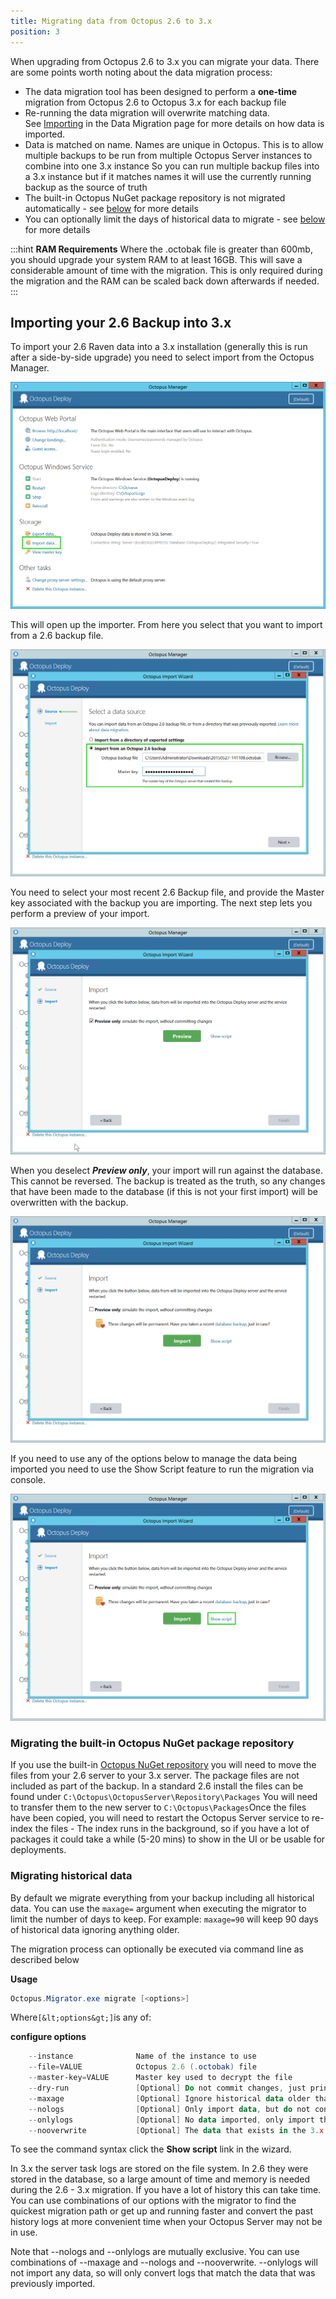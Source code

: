```yaml
---
title: Migrating data from Octopus 2.6 to 3.x
position: 3
---
```



When upgrading from Octopus 2.6 to 3.x you can migrate your data. There are some points worth noting about the data migration process:

- The data migration tool has been designed to perform a **one-time** migration from Octopus 2.6 to Octopus 3.x for each backup file
 - Re-running the data migration will overwrite matching data. See [Importing](/docs/home/administration/data-migration.md) in the Data Migration page for more details on how data is imported.
 - Data is matched on name. Names are unique in Octopus. This is to allow multiple backups to be run from multiple Octopus Server instances to combine into one 3.x instance
So you can run multiple backup files into a 3.x instance but if it matches names it will use the currently running backup as the source of truth
- The built-in Octopus NuGet package repository is not migrated automatically - see [below](/docs/home/administration/upgrading/upgrading-from-octopus-2.6/migrating-data-from-octopus-2.6-to-3.x.md) for more details
- You can optionally limit the days of historical data to migrate - see [below](/docs/home/administration/upgrading/upgrading-from-octopus-2.6/migrating-data-from-octopus-2.6-to-3.x.md) for more details


:::hint
**RAM Requirements**
Where the .octobak file is greater than 600mb, you should upgrade your system RAM to at least 16GB. This will save a considerable amount of time with the migration. This is only required during the migration and the RAM can be scaled back down afterwards if needed.
:::




## Importing your 2.6 Backup into 3.x


To import your 2.6 Raven data into a 3.x installation (generally this is run after a side-by-side upgrade) you need to select import from the Octopus Manager.


![](/docs/images/3048787/3964992.png)


This will open up the importer. From here you select that you want to import from a 2.6 backup file.


![](/docs/images/3048787/3964993.png)


You need to select your most recent 2.6 Backup file, and provide the Master key associated with the backup you are importing. The next step lets you perform a preview of your import.


![](/docs/images/3048787/3964994.png)


When you deselect ***Preview only***, your import will run against the database. This cannot be reversed. The backup is treated as the truth, so any changes that have been made to the database (if this is not your first import) will be overwritten with the backup.


![](/docs/images/3048787/3964995.png)


If you need to use any of the options below to manage the data being imported you need to use the Show Script feature to run the migration via console.


![](/docs/images/3048787/3964996.png)

### Migrating the built-in Octopus NuGet package repository


If you use the built-in [Octopus NuGet repository](http://docs.octopusdeploy.com/display/OD/Package+repositories) you will need to move the files from your 2.6 server to your 3.x server. The package files are not included as part of the backup.
In a standard 2.6 install the files can be found under `C:\Octopus\OctopusServer\Repository\Packages`
You will need to transfer them to the new server to `C:\Octopus\Packages`Once the files have been copied, you will need to restart the Octopus Server service to re-index the files - The index runs in the background, so if you have a lot of packages it could take a while (5-20 mins) to show in the UI or be usable for deployments.

### Migrating historical data


By default we migrate everything from your backup including all historical data. You can use the `maxage=` argument when executing the migrator to limit the number of days to keep. For example: `maxage=90` will keep 90 days of historical data ignoring anything older.


The migration process can optionally be executed via command line as described below

**Usage**

```powershell
Octopus.Migrator.exe migrate [<options>]
```


Where`[&lt;options&gt;]`is any of:

**configure options**

```powershell
    --instance				Name of the instance to use
	--file=VALUE  	     	Octopus 2.6 (.octobak) file
    --master-key=VALUE   	Master key used to decrypt the file
    --dry-run				[Optional] Do not commit changes, just print what would have happened
	--maxage				[Optional] Ignore historical data older than x days
	--nologs				[Optional] Only import data, but do not convert and import the raw server log entries
	--onlylogs				[Optional] No data imported, only import the raw server log entries for existing migrated data. 
    --nooverwrite			[Optional] The data that exists in the 3.x database will be treated as truth and not overwritten by the backup file, only new data will be inserted
```


To see the command syntax click the **Show script** link in the wizard.


In 3.x the server task logs are stored on the file system. In 2.6 they were stored in the database, so a large amount of time and memory is needed during the 2.6 - 3.x migration. If you have a lot of history this can take time. You can use combinations of our options with the migrator to find the quickest migration path or get up and running faster and convert the past history logs at more convenient time when your Octopus Server may not be in use.


Note that --nologs and --onlylogs are mutually exclusive. You can use combinations of --maxage and --nologs and --nooverwrite. --onlylogs will not import any data, so will only convert logs that match the data that was previously imported.
